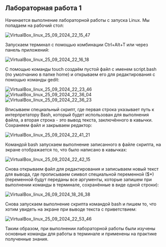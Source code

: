 ## Лабораторная работа 1
Начинается выполнение лабораторной работы с запуска Linux. Мы попадаем на рабочий стол:

![VirtualBox_linux_25_09_2024_22_15_47](https://github.com/user-attachments/assets/d1208959-a045-4ee2-8cd2-ff2af689d9a9)

Запускаем терминал с помощью комбинации Ctrl+Alt+T или через панель приложений:

![VirtualBox_linux_25_09_2024_22_16_18](https://github.com/user-attachments/assets/dba3dfad-6db4-4546-be22-146c7b151c7c)

С помощью команды touch создаём пустой файл с именем script.bash (по умолчанию в папке home) и открываем его для редактирования с помощью команды gedit:

![VirtualBox_linux_25_09_2024_22_23_46](https://github.com/user-attachments/assets/0afdd388-2a97-46f5-a6ba-1fb541786e25)
![VirtualBox_linux_25_09_2024_22_36_04](https://github.com/user-attachments/assets/5a8e1b0f-9302-45c4-a255-d1f2b2a7b8f9)
![VirtualBox_linux_25_09_2024_22_36_23](https://github.com/user-attachments/assets/18df751f-d58f-4e9a-95a4-8c5f65cf8ebf)

Вписываем специальный скрипт, где первая строка указывает путь к интерпретатору Bash, который будет использован для выполнения файла, а вторая строка - это вывод текста, заключённого в кавычки. Сохраняем файл и закрываем редактор:

![VirtualBox_linux_25_09_2024_22_41_21](https://github.com/user-attachments/assets/43605ecf-3219-4549-9437-b449275012fc)

Командой bash запускаем выполнение записанного в файле скрипта, на экране отображается то, что было написано в кавычках:

![VirtualBox_linux_25_09_2024_22_42_15](https://github.com/user-attachments/assets/ad4e0903-3d73-458e-876d-0754a2952b37)

Снова открываем файл для редактирования и записываем новый текст для вывода, где прописываем символ специальной переменной ($*) (переменной будут переданы все аргументы, которые запишем при выполнении команды в терминале, сохранённые в виде одной строки):

![VirtualBox_linux_26_09_2024_18_26_38](https://github.com/user-attachments/assets/75cb4be0-7d14-4ad8-a066-0bcc66e5af20)

Снова запускаем выполнение скрипта командой bash и пишем то, что хотим увидеть на экране при выводе текста с приветствием:

![VirtualBox_linux_25_09_2024_22_53_46](https://github.com/user-attachments/assets/09e614ff-3390-4070-ae78-8ae3fe083552)

Таким образом, при выполнении лабораторной работы были изучены основные команды для работы в терминале и применены на практике полученные знания.





